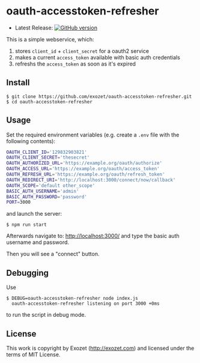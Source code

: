 # oauth-accesstoken-refresher

* Latest Release: [![GitHub version](https://badge.fury.io/gh/exozet%2Foauth-accesstoken-refresher.png)](https://github.com/exozet/oauth-accesstoken-refresher/releases)

This is a simple webservice, which:

1. stores `client_id` + `client_secret` for a oauth2 service
2. makes a current `access_token` available with basic auth credentials
3. refreshs the `access_token` as soon as it's expired

## Install

``` console
$ git clone https://github.com/exozet/oauth-accesstoken-refresher.git
$ cd oauth-accesstoken-refresher
```

## Usage

Set the required environment variables (e.g. create a `.env` file with the following contents):
 
``` bash
OAUTH_CLIENT_ID='129832903821'
OAUTH_CLIENT_SECRET='thesecret'
OAUTH_AUTHORIZED_URL='https://example.org/oauth/authorize'
OAUTH_ACCESS_URL='https://example.org/oauth/access_token'
OAUTH_REFRESH_URL='https://example.org/oauth/refresh_token'
OAUTH_REDIRECT_URI='http://localhost:3000/connect/now/callback'
OAUTH_SCOPE='default other_scope'
BASIC_AUTH_USERNAME='admin'
BASIC_AUTH_PASSWORD='password'
PORT=3000
```

and launch the server:

``` console
$ npm run start
```

Afterwards navigate to: <http://localhost:3000/> and type the basic auth username and password.

Then you will see a "connect" button.

## Debugging

Use

``` console
$ DEBUG=oauth-accesstoken-refresher node index.js
  oauth-accesstoken-refresher listening on port 3000 +0ms
```

to run the script in debug mode.

## License

This work is copyright by Exozet (<http://exozet.com>) and licensed under the terms of MIT License.

